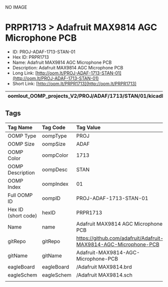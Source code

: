


  
NO IMAGE  
# PRPR1713 > Adafruit MAX9814 AGC Microphone PCB

- ID: PROJ-ADAF-1713-STAN-01
- Hex ID: PRPR1713
- Name: Adafruit MAX9814 AGC Microphone PCB
- Description: Adafruit MAX9814 AGC Microphone PCB
- Long Link: [http://oom.lt/PROJ-ADAF-1713-STAN-01](http://oom.lt/PROJ-ADAF-1713-STAN-01)
- Short Link: [http://oom.lt/PRPR1713](http://oom.lt/PRPR1713)
  

|oomlout_OOMP_projects_V2/PROJ/ADAF/1713/STAN/01/kicadPcb3dFront.png|oomlout_OOMP_projects_V2/PROJ/ADAF/1713/STAN/01/kicadPcb3dBack.png|oomlout_OOMP_projects_V2/PROJ/ADAF/1713/STAN/01/kicadPcb3d.png||
| :---: | :---: | :---: | :---: |

## Tags
  

|Tag Name|Tag Code|Tag Value|
| :--- | :--- | :--- |
|OOMP Type|oompType|PROJ|
|OOMP Size|oompSize|ADAF|
|OOMP Color|oompColor|1713|
|OOMP Description|oompDesc|STAN|
|OOMP Index|oompIndex|01|
|Full OOMP ID|oompID|PROJ-ADAF-1713-STAN-01|
|Hex ID (short code)|hexID|PRPR1713|
|Name|name|Adafruit MAX9814 AGC Microphone PCB|
|gitRepo|gitRepo|https://github.com/adafruit/Adafruit-MAX9814-AGC-Microphone-PCB|
|gitName|gitName|Adafruit-MAX9814-AGC-Microphone-PCB|
|eagleBoard|eagleBoard|/Adafruit MAX9814.brd|
|eagleSchem|eagleSchem|/Adafruit MAX9814.sch|
||||
